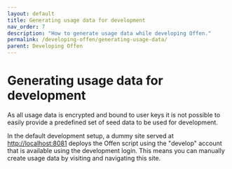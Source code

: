 ```yaml
---
layout: default
title: Generating usage data for development
nav_order: 7
description: "How to generate usage data while developing Offen."
permalink: /developing-offen/generating-usage-data/
parent: Developing Offen
---
```


<!--
Copyright 2020-2021 - Offen Authors <hioffen@posteo.de>
SPDX-License-Identifier: Apache-2.0
-->

# Generating usage data for development

As all usage data is encrypted and bound to user keys it is not possible to easily provide a predefined set of seed data to be used for development.

In the default development setup, a dummy site served at <http://localhost:8081> deploys the Offen script using the "develop" account that is available using the development login. This means you can manually create usage data by visiting and navigating this site.
